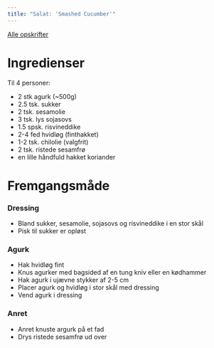 ```yaml
---
title: "Salat: 'Smashed Cucumber'"
---
```


[Alle opskrifter](https://duffau.github.io/recipes)


# Ingredienser

Til 4 personer:

- 2 stk agurk (~500g)
- 2.5 tsk. sukker
- 2 tsk. sesamolie
- 3 tsk. lys sojasovs
- 1.5 spsk. risvineddike
- 2-4 fed hvidløg (finthakket)
- 1-2 tsk. chilolie (valgfrit)
- 2 tsk. ristede sesamfrø
- en lille håndfuld hakket koriander

# Fremgangsmåde


### Dressing
- Bland sukker, sesamolie, sojasovs og risvineddike i en stor skål
- Pisk til sukker er opløst

### Agurk
- Hak hvidløg fint
- Knus agurker med bagsided af en tung kniv eller en kødhammer
- Hak agurk i ujævne stykker af 2-5 cm
- Placer agurk og hvidløg i stor skål med dressing
- Vend agurk i dressing

### Anret
- Anret knuste argurk på et fad
- Drys ristede sesamfrø ud over

